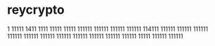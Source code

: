 # reycrypto
1
11111
1411
1111
11111
11111
111111
111111
111111
111111
114111
111111
111111
111111
111111
111111
111111
111111
111111
111111
111111
111111
11111
111111
111111
